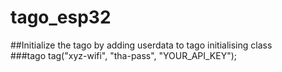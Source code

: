# tago_esp32

##Initialize the tago by adding userdata to tago initialising class <br/>
###tago tag("xyz-wifi", "tha-pass", "YOUR_API_KEY");
